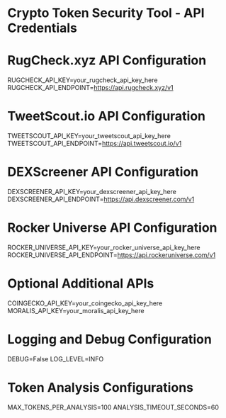 # Crypto Token Security Tool - API Credentials

# RugCheck.xyz API Configuration
RUGCHECK_API_KEY=your_rugcheck_api_key_here
RUGCHECK_API_ENDPOINT=https://api.rugcheck.xyz/v1

# TweetScout.io API Configuration
TWEETSCOUT_API_KEY=your_tweetscout_api_key_here
TWEETSCOUT_API_ENDPOINT=https://api.tweetscout.io/v1

# DEXScreener API Configuration
DEXSCREENER_API_KEY=your_dexscreener_api_key_here
DEXSCREENER_API_ENDPOINT=https://api.dexscreener.com/v1

# Rocker Universe API Configuration
ROCKER_UNIVERSE_API_KEY=your_rocker_universe_api_key_here
ROCKER_UNIVERSE_API_ENDPOINT=https://api.rockeruniverse.com/v1

# Optional Additional APIs
COINGECKO_API_KEY=your_coingecko_api_key_here
MORALIS_API_KEY=your_moralis_api_key_here

# Logging and Debug Configuration
DEBUG=False
LOG_LEVEL=INFO

# Token Analysis Configurations
MAX_TOKENS_PER_ANALYSIS=100
ANALYSIS_TIMEOUT_SECONDS=60
